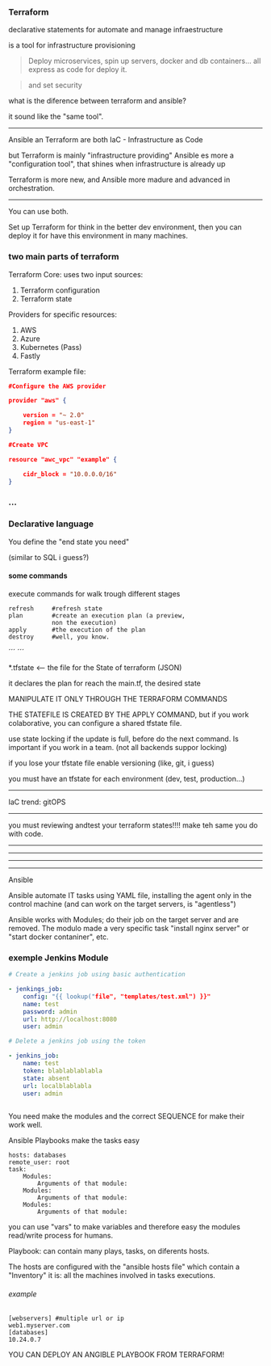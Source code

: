 ### Terraform


declarative statements for automate and manage infraestructure

is a tool for infrastructure provisioning

>Deploy microservices, spin up servers, docker and db containers... all express as code for deploy it.

>and set security

what is the diference between terraform and ansible?

it sound like the "same tool".
***
Ansible an Terraform are both IaC - Infrastructure as Code

but Terraform is mainly "infrastructure providing"
Ansible es more a "configuration tool", that shines when infrastructure is already up

Terraform is more new, and Ansible more madure and advanced in orchestration.
***

You can use both.

Set up Terraform for think in the better dev environment, then you can deploy it for have this environment in many machines.


### two main parts of terraform
Terraform Core: uses two input sources:
1. Terraform configuration
2. Terraform state

Providers for specific resources:
1. AWS
2. Azure
3. Kubernetes (Pass)
4. Fastly

Terraform example file:

```JSON
#Configure the AWS provider

provider "aws" {

    version = "~ 2.0"
    region = "us-east-1"
}

#Create VPC

resource "awc_vpc" "example" {

    cidr_block = "10.0.0.0/16"
}


```

### ...


### Declarative language

You define the "end state you need"

(similar to SQL i guess?)

#### some commands

execute commands for walk trough different stages

```
refresh     #refresh state
plan        #create an execution plan (a preview,
            non the execution)
apply       #the execution of the plan
destroy     #well, you know.

```
´´´
´´´

*.tfstate <-- the file for the State of terraform (JSON)

it declares the plan for reach the main.tf, the desired state

MANIPULATE IT ONLY THROUGH THE TERRAFORM COMMANDS

THE STATEFILE IS CREATED BY THE APPLY COMMAND, but if you work colaborative, you can configure a shared tfstate file.

use state locking if the update is full, before do the next command. Is important if you work in a team. (not all backends suppor locking)

if you lose your tfstate file enable versioning (like, git, i guess)

you must have an tfstate for each environment (dev, test, production...)

---

IaC trend: gitOPS

---

you must reviewing andtest your terraform states!!!! make teh same you do with code.

---
---
---
---

Ansible

Ansible automate IT tasks using YAML file, installing the agent only in the control machine (and can work on the target servers, is "agentless")

Ansible works with Modules; do their job on the target server and are removed. The modulo made a very specific task "install nginx server" or "start docker contaniner", etc.

### exemple Jenkins Module

```YAML
# Create a jenkins job using basic authentication

- jenkings_job:
    config: "{{ lookup("file", "templates/test.xml") }}"
    name: test
    password: admin
    url: http://localhost:8080
    user: admin

# Delete a jenkins job using the token

- jenkins_job:
    name: test
    token: blablablablabla
    state: absent
    url: localblablabla
    user: admin
    
```

You need make the modules and the correct SEQUENCE for make their work well.

Ansible Playbooks make the tasks easy

```
hosts: databases
remote_user: root
task:
    Modules:
        Arguments of that module:
    Modules:
        Arguments of that module: 
    Modules:
        Arguments of that module:       

```

you can use "vars" to make variables and therefore easy the modules read/write process for humans.

Playbook: can contain many plays, tasks, on diferents hosts.

The hosts are configured with the "ansible hosts file" which contain a "Inventory" it is: all the machines involved in tasks executions.
###### example
```
[webservers] #multiple url or ip
web1.myserver.com
[databases]
10.24.0.7
```

YOU CAN DEPLOY AN ANGIBLE PLAYBOOK FROM TERRAFORM!